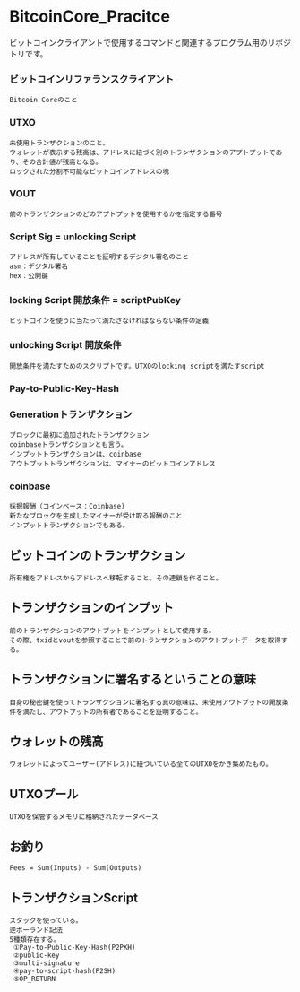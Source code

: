 # BitcoinCore_Pracitce
ビットコインクライアントで使用するコマンドと関連するプログラム用のリポジトリです。

### ビットコインリファランスクライアント
    Bitcoin Coreのこと

### UTXO
    未使用トランザクションのこと。  
    ウォレットが表示する残高は、アドレスに紐づく別のトランザクションのアプトプットであり、その合計値が残高となる。  
    ロックされた分割不可能なビットコインアドレスの塊

### VOUT
    前のトランザクションのどのアプトプットを使用するかを指定する番号

### Script Sig = unlocking Script
    アドレスが所有していることを証明するデジタル署名のこと  
    asm：デジタル署名  
    hex：公開鍵  

### locking Script 開放条件 = scriptPubKey
    ビットコインを使うに当たって満たさなければならない条件の定義

### unlocking Script 開放条件 
    開放条件を満たすためのスクリプトです。UTXOのlocking scriptを満たすscript

### Pay-to-Public-Key-Hash

### Generationトランザクション
    ブロックに最初に追加されたトランザクション  
    coinbaseトランザクションとも言う。  
    インプットトランザクションは、coinbase  
    アウトプットトランザクションは、マイナーのビットコインアドレス

### coinbase
    採掘報酬（コインベース：Coinbase)  
    新たなブロックを生成したマイナーが受け取る報酬のこと  
    インプットトランザクションでもある。

## ビットコインのトランザクション
    所有権をアドレスからアドレスへ移転すること。その連鎖を作ること。
 
## トランザクションのインプット
    前のトランザクションのアウトプットをインプットとして使用する。  
    その際、txidとvoutを参照することで前のトランザクションのアウトプットデータを取得する。

## トランザクションに署名するということの意味
    自身の秘密鍵を使ってトランザクションに署名する真の意味は、未使用アウトプットの開放条件を満たし、アウトプットの所有者であることを証明すること。

## ウォレットの残高
    ウォレットによってユーザー(アドレス)に紐づいている全てのUTXOをかき集めたもの。

## UTXOプール
    UTXOを保管するメモリに格納されたデータベース

## お釣り
    Fees = Sum(Inputs) - Sum(Outputs)

## トランザクションScript
    スタックを使っている。  
    逆ポーランド記法  
    5種類存在する。  
     ①Pay-to-Public-Key-Hash(P2PKH)  
     ②public-key  
     ③multi-signature  
     ④pay-to-script-hash(P2SH)  
     ⑤OP_RETURN  

   


